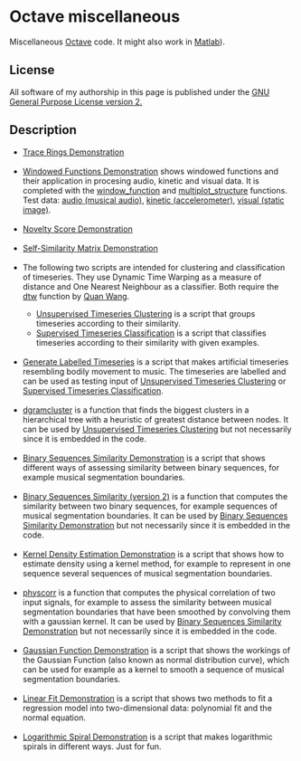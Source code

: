 # Octave miscellaneous

Miscellaneous <a href="https://www.gnu.org/software/octave/">Octave</a> code. 
It might also work in <a href="http://mathworks.com">Matlab</a>).

## License
All software of my authorship in this page is published under the <a href="https://www.gnu.org/licenses/old-licenses/gpl-2.0.en.html">GNU General Purpose License version 2.</a>

## Description 

<ul>

<li><a href="software/trace_rings_DEMO.m">Trace Rings Demonstration</a> </li>

<br>
<li><a href="software/Windowed_Functions_DEMO.m">Windowed Functions Demonstration</a> 
shows windowed functions and their application in procesing audio, kinetic and visual data. It is completed with the 
<a href="software/window_function.m">window_function</a>  and 
<a href="software/multiplot_structure.m">multiplot_structure</a> functions.
Test data:
<a href="software/Mulla_Sanat_On_puolikertosae.wav">audio (musical audio)</a>, 
<a href="software/square_rest_circle_period4s.wii">kinetic (accelerometer)</a>, 
<a href="software/juan_2005_mexico_GREY.jpg">visual (static image)</a>.
</li>

<br>
<li><a href="software/novelty_score_DEMO.m">Novelty Score Demonstration</a> </li>

<br>
<li><a href="software/self_similarity_matrix_DEMO.m">Self-Similarity Matrix Demonstration</a> </li>

<br>
<li>The following two scripts are intended for clustering and classification of timeseries. They use Dynamic Time Warping as a measure of distance and One Nearest Neighbour as a classifier. Both require the <a href="software/dtw.m">dtw</a> function by <a href="http://quanthu.com">Quan Wang</a>.</li>

<ul>
<li><a href="software/unsupervised_timeseries_clustering.m">Unsupervised Timeseries Clustering</a> is a script that groups timeseries according to their similarity.</li>

<li><a href="software/supervised_timeseries_classification.m">Supervised Timeseries Classification</a> is a script that classifies timeseries according to their similarity with given examples.</li>
</ul>

<br>
<li><a href="software/generate_labelled_timeseries.m">Generate Labelled Timeseries</a>
is a script that makes artificial timeseries resembling bodily movement to music. The timeseries are labelled and can be used as testing input of <a href="software/unsupervised_timeseries_clustering.m">Unsupervised Timeseries Clustering</a> or <a href="software/supervised_timeseries_classification.m">Supervised Timeseries Classification</a>.</li>

<br>
<li><a href="software/dgramcluster.m">dgramcluster</a> is a function that finds the biggest clusters in a hierarchical tree with a heuristic of greatest distance between  nodes. 
It can be used by <a href="software/unsupervised_timeseries_clustering.m">Unsupervised Timeseries Clustering</a> but not necessarily since it is embedded in the code.</li>

<br>
<li><a href="software/binary_sequences_similarity_demo.m">Binary Sequences Similarity Demonstration</a> 
is a script that shows different ways of assessing similarity between binary sequences, 
for example musical segmentation boundaries. </li>

<br>
<li><a href="software/binseqsi.m">Binary Sequences Similarity (version 2)</a> 
is a function that computes the similarity between two binary sequences, 
for example sequences of musical segmentation boundaries. 
It can be used by <a href="software/binary_sequences_similarity_demo.m">Binary Sequences Similarity Demonstration</a> 
but not necessarily since it is embedded in the code.</li>

<br>
<li><a href="software/kernel_density_estimation_demo.m">Kernel Density Estimation Demonstration</a> 
is a script that shows how to estimate density using a kernel method, 
for example to represent in one sequence several sequences of musical segmentation boundaries. </li>

<br>
<li><a href="software/physcorr.m">physcorr</a> 
is a function that computes the physical correlation of two input signals, 
for example to assess the similarity between musical segmentation boundaries that have been smoothed by convolving them with a gaussian kernel. 
It can be used by <a href="software/binary_sequences_similarity_demo.m">Binary Sequences Similarity Demonstration</a> 
but not necessarily since it is embedded in the code.</li>

<br>
<li><a href="software/gaussian_function_demo.m">Gaussian Function Demonstration</a> 
is a script that shows the workings of the Gaussian Function (also known as normal distribution curve), 
which can be used for example as a kernel to smooth a sequence of musical segmentation boundaries. </li>

<br>
<li><a href="software/linear_fit_demo.m">Linear Fit Demonstration</a> 
is a script that shows two methods to fit a regression model into two-dimensional data: polynomial fit and 
the normal equation. </li>

<br>
<li><a href="software/logspiral_demo.m">Logarithmic Spiral Demonstration</a> is a script that makes logarithmic spirals in different ways. Just for fun.</li>

</ul>
